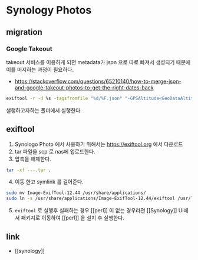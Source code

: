 # Synology Photos

## migration
### Google Takeout
takeout 서비스를 이용하게 되면 metadata가 json 으로 따로 빠져서 생성되기 때문에 이를 머지하는 과정이 필요하다.

- https://stackoverflow.com/questions/65210140/how-to-merge-json-and-google-takeout-photos-to-get-the-right-dates-back
```sh
exiftool -r -d %s -tagsfromfile "%d/%F.json" "-GPSAltitude<GeoDataAltitude" "-GPSLatitude<GeoDataLatitude" "-GPSLatitudeRef<GeoDataLatitude" "-GPSLongitude<GeoDataLongitude" "-GPSLongitudeRef<GeoDataLongitude" "-Keywords<Tags" "-Subject<Tags" "-Caption-Abstract<Description" "-ImageDescription<Description" "-DateTimeOriginal<PhotoTakenTimeTimestamp" -ext "*" -overwrite_original -progress --ext json .
```
샐행하고자하는 폴더에서 실행한다.

## exiftool
1. Synologo Photo 에서 사용하기 위해서는 https://exiftool.org 에서 다운로드
2. tar 파일을 scp 로 nas에 업로드한다.
3. 압축을 해제한다.
```sh
tar -xf ---.tar .
```
4. 이동 한고 symlink 를 걸어준다.
```sh
sudo mv Image-ExifTool-12.44 /usr/share/applications/
sudo ln -s /usr/share/applications/Image-ExifTool-12.44/exiftool /usr/local/bin
```
5. `exiftool` 로 실행후 실패하는 경우 [[perl]] 이 없는 경우라면 [[Synology]] UI에서 패키지로 이동하여 [[perl]] 을 설치 후 실행한다.

## link
- [[synology]]
